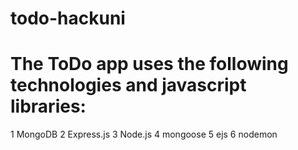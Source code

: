 # todo-hackuni

# The ToDo app uses the following technologies and javascript libraries:
1 MongoDB
2 Express.js
3 Node.js
4 mongoose
5 ejs
6 nodemon
